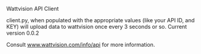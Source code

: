 Wattvision API Client

client.py, when populated with the appropriate values (like your API ID, and KEY) will upload data to wattvision once every 3 seconds or so.
Current version 0.0.2

Consult www.wattvision.com/info/api for more information.

